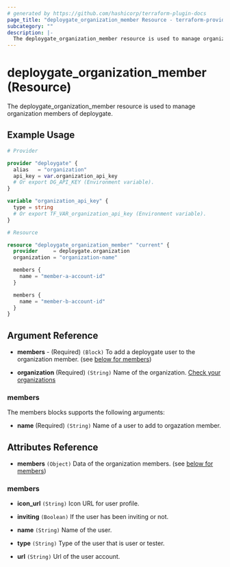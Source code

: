 ```yaml
---
# generated by https://github.com/hashicorp/terraform-plugin-docs
page_title: "deploygate_organization_member Resource - terraform-provider-deploygate"
subcategory: ""
description: |-
  The deploygate_organization_member resource is used to manage organization members of deploygate.
---
```


# deploygate_organization_member (Resource)

The deploygate_organization_member resource is used to manage organization members of deploygate.

<!-- schema generated by tfplugindocs -->
## Example Usage

```tf
# Provider

provider "deploygate" {
  alias   = "organization"
  api_key = var.organization_api_key
  # Or export DG_API_KEY (Environment variable).
}

variable "organization_api_key" {
  type = string
  # Or export TF_VAR_organization_api_key (Environment variable).
}

# Resource

resource "deploygate_organization_member" "current" {
  provider     = deploygate.organization
  organization = "organization-name"

  members {
    name = "member-a-account-id"
  }

  members {
    name = "member-b-account-id"
  }
}
```

## Argument Reference

- **members** - (Required) `(Block)` To add a deploygate user to the organization member. (see [below for members](#members))

- **organization** (Required) `(String)` Name of the organization. [Check your organizations](https://deploygate.com/organizations)

### members

The members blocks supports the following arguments:

- **name** (Required) `(String)` Name of a user to add to orgazation member.

## Attributes Reference

- **members** `(Object)` Data of the organization members.  (see [below for members](#members))

### members

- **icon_url** `(String)` Icon URL for user profile.

- **inviting** `(Boolean)` If the user has been inviting or not.

- **name** `(String)` Name of the user.

- **type** `(String)` Type of the user that is user or tester.

- **url** `(String)` Url of the user account.
